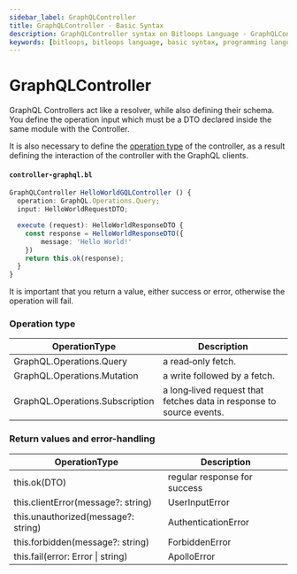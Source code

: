 ```yaml
---
sidebar_label: GraphQLController
title: GraphQLController - Basic Syntax 
description: GraphQLController syntax on Bitloops Language - GraphQLController is a controller specifically for GraphQL which Bitloops has defined up-front. 
keywords: [bitloops, bitloops language, basic syntax, programming language, variables, types, objects, data types, classes, interfaces, modules, functions, loops, services, GraphQLController]
---
```


# GraphQLController

GraphQL Controllers act like a resolver, while also defining their schema. You define the operation input which must be a DTO declared inside the same module with the Controller.

It is also necessary to define the [operation type](#operation-type) of the controller, as a result defining the interaction of the controller with the GraphQL clients.

#### **`controller-graphql.bl`**

```ts
GraphQLController HelloWorldGQLController () {
  operation: GraphQL.Operations.Query;
  input: HelloWorldRequestDTO;

  execute (request): HelloWorldResponseDTO {
    const response = HelloWorldResponseDTO({
        message: 'Hello World!'
    })
    return this.ok(response);
  }
}
```

It is important that you return a value, either success or error, otherwise the operation will fail.

### Operation type

| OperationType                   | Description                                                          |
| ------------------------------- | -------------------------------------------------------------------- |
| GraphQL.Operations.Query        | a read‐only fetch.                                                   |
| GraphQL.Operations.Mutation     | a write followed by a fetch.                                         |
| GraphQL.Operations.Subscription | a long‐lived request that fetches data in response to source events. |

### Return values and error-handling

| OperationType                       | Description                  |
| ----------------------------------- | ---------------------------- |
| this.ok(DTO)                        | regular response for success |
| this.clientError(message?: string)  | UserInputError               |
| this.unauthorized(message?: string) | AuthenticationError          |
| this.forbidden(message?: string)    | ForbiddenError               |
| this.fail(error: Error \| string)   | ApolloError                  |
